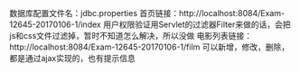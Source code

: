 数据库配置文件名：jdbc.properties
首页链接：http://localhost:8084/Exam-12645-20170106-1/index
用户权限验证用Servlet的过滤器Filter来做的话，会把js和css文件过滤掉，暂时不知道怎么解决，所以没做
电影列表链接：http://localhost:8084/Exam-12645-20170106-1/film
可以新增，修改，删除，都是通过ajax实现的，也有提示信息